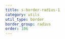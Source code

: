 ```yaml
---
title: s-border-radius-1
category: utils
util_type: border
border_group: radius
order: 106
---
```

<span class="s-border-radius-1"></span>